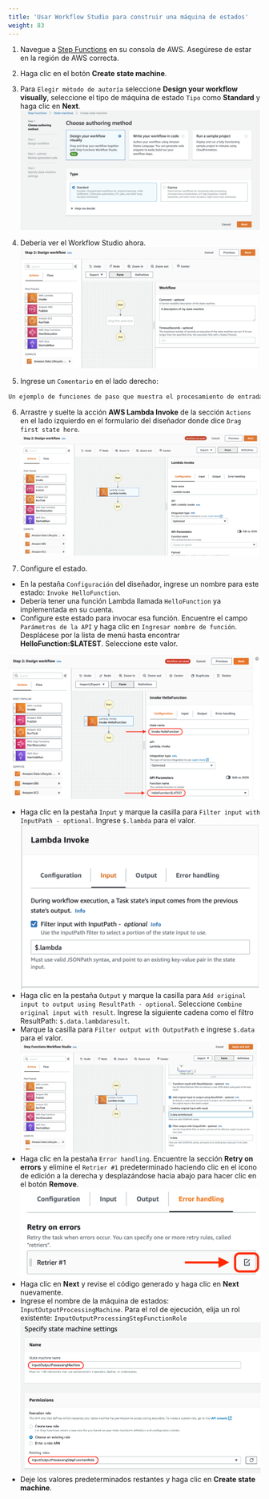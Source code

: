 ```yaml
---
title: 'Usar Workflow Studio para construir una máquina de estados'
weight: 83
---
```


1. Navegue a [Step Functions](https://console.aws.amazon.com/states/home) en su consola de AWS. Asegúrese de estar en la región de AWS correcta.

2. Haga clic en el botón **Create state machine**.

3. Para `Elegir método de autoría` seleccione **Design your workflow visually**, seleccione el tipo de máquina de estado `Tipo` como **Standard** y haga clic en **Next**.
   ![Studio](/static/img/module-6/studio-selection.png)

4. Debería ver el Workflow Studio ahora.
   ![Studio Designer](/static/img/module-6/studio-designer.png)

5. Ingrese un `Comentario` en el lado derecho: 

```bash
Un ejemplo de funciones de paso que muestra el procesamiento de entrada y salida.
```

6. Arrastre y suelte la acción **AWS Lambda Invoke** de la sección `Actions` en el lado izquierdo en el formulario del diseñador donde dice `Drag first state here`.
   ![Lambda Invoke](/static/img/module-6/lambda-invoke-state.png)

7. Configure el estado.

- En la pestaña `Configuración` del diseñador, ingrese un nombre para este estado: `Invoke HelloFunction`.
- Debería tener una función Lambda llamada `HelloFunction` ya implementada en su cuenta.
- Configure este estado para invocar esa función. Encuentre el campo `Parámetros de la API` y haga clic en `Ingresar nombre de función`. Desplácese por la lista de menú hasta encontrar **HelloFunction:$LATEST**. Seleccione este valor.

![Configuration](/static/img/module-6/configuration.png)

- Haga clic en la pestaña `Input` y marque la casilla para `Filter input with InputPath - optional`. Ingrese `$.lambda` para el valor.
  ![Config Input](/static/img/module-6/config-input.png)
- Haga clic en la pestaña `Output` y marque la casilla para `Add original input to output using ResultPath - optional`. Seleccione `Combine original input with result`. Ingrese la siguiente cadena como el filtro ResultPath: `$.data.lambdaresult`.
- Marque la casilla para `Filter output with OutputPath` e ingrese `$.data` para el valor.
  ![Config Output](/static/img/module-6/config-output.png)
- Haga clic en la pestaña `Error handling`. Encuentre la sección **Retry on errors** y elimine el `Retrier #1` predeterminado haciendo clic en el icono de edición a la derecha y desplazándose hacia abajo para hacer clic en el botón **Remove**.
  ![Remove Retrier](/static/img/module-6/remove-retrier.png)
- Haga clic en **Next** y revise el código generado y haga clic en **Next** nuevamente.
- Ingrese el nombre de la máquina de estados: `InputOutputProcessingMachine`. Para el rol de ejecución, elija un rol existente: `InputOutputProcessingStepFunctionRole`
  ![Iam Role](/static/img/module-6/name-iam-role.png)
- Deje los valores predeterminados restantes y haga clic en **Create state machine**.
